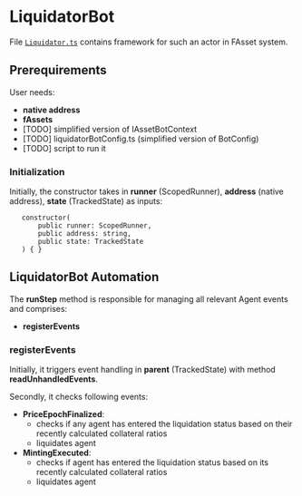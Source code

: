 # LiquidatorBot

File [`Liquidator.ts`](../../src/actors/Liquidator.ts) contains framework for such an actor in FAsset system.

## Prerequirements
User needs:
- **native address**
- **fAssets**
- [TODO] simplified version of IAssetBotContext
- [TODO] liquidatorBotConfig.ts (simplified version of BotConfig)
- [TODO] script to run it

### Initialization
Initially, the constructor takes in **runner** (ScopedRunner), **address** (native address), **state** (TrackedState) as inputs:
```
   constructor(
       public runner: ScopedRunner,
       public address: string,
       public state: TrackedState
   ) { }
```

## LiquidatorBot Automation
The **runStep** method is responsible for managing all relevant Agent events and comprises:
- **registerEvents**

### registerEvents
Initially, it triggers event handling in **parent** (TrackedState) with method **readUnhandledEvents**.

Secondly, it checks following events:
- **PriceEpochFinalized**:
    - checks if any agent has entered the liquidation status based on their recently calculated collateral ratios
    - liquidates agent
- **MintingExecuted**:
    - checks if agent has entered the liquidation status based on its recently calculated collateral ratios
    - liquidates agent

